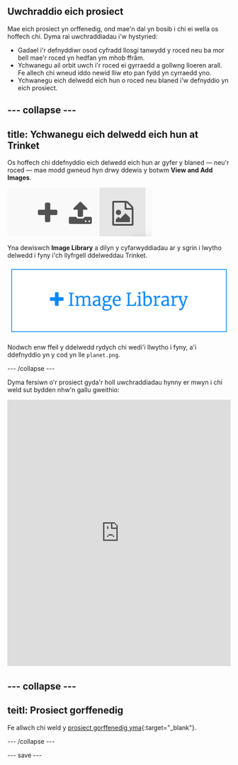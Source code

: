 ## Uwchraddio eich prosiect
Mae eich prosiect yn orffenedig, ond mae'n dal yn bosib i chi ei wella os hoffech chi. Dyma rai uwchraddiadau i'w hystyried:

 + Gadael i'r defnyddiwr osod cyfradd llosgi tanwydd y roced neu ba mor bell mae'r roced yn hedfan ym mhob ffrâm.
 + Ychwanegu ail orbit uwch i'r roced ei gyrraedd a gollwng lloeren arall. Fe allech chi wneud iddo newid lliw eto pan fydd yn cyrraedd yno.
 + Ychwanegu eich delwedd eich hun o roced neu blaned i'w defnyddio yn eich prosiect.


--- collapse ---
---
title: Ychwanegu eich delwedd eich hun at Trinket
---

Os hoffech chi ddefnyddio eich delwedd eich hun ar gyfer y blaned — neu'r roced — mae modd gwneud hyn drwy ddewis y botwm **View and Add Images**.

![Symbol plws, symbol llwytho i fyny, a symbol delwedd. Mae'r symbol ddelwedd wedi'i amlygu.](images/trinket_image.png)

Yna dewiswch **Image Library** a dilyn y cyfarwyddiadau ar y sgrin i lwytho delwedd i fyny i'ch llyfrgell ddelweddau Trinket.

![Botwm gydag arwydd plws a'r geiriau 'Image Library' arno.](images/trinket_image_library.png)

Nodwch enw ffeil y ddelwedd rydych chi wedi'i llwytho i fyny, a'i ddefnyddio yn y cod yn lle `planet.png`.

--- /collapse ---

Dyma fersiwn o'r prosiect gyda'r holl uwchraddiadau hynny er mwyn i chi weld sut bydden nhw'n gallu gweithio:

<iframe src="https://trinket.io/embed/python/76c7d66070?outputOnly=true&runOption=run&start=result" width="100%" height="600" frameborder="0" marginwidth="0" marginheight="0" allowfullscreen></iframe>

--- collapse ---
---
teitl: Prosiect gorffenedig
---

Fe allwch chi weld y [prosiect gorffenedig yma](https://trinket.io/python/622b4dd113){:target="_blank"}.

--- /collapse ---

--- save ---

